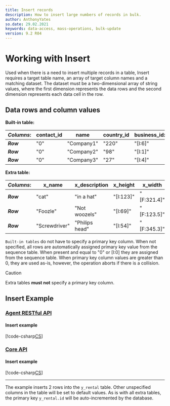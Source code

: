 ```yaml
---
title: Insert records
description: How to insert large numbers of records in bulk.
author: AnthonyYates
so.date: 29.02.2021
keywords: data-access, mass-operations, bulk-update
version: 9.2 R04
---
```


# Working with Insert

Used when there is a need to insert multiple records in a table, Insert requires a target table name, an array of target column names and a matching dataset. The dataset must be a two-dimensional array of string values, where the first dimension represents the data rows and the second dimension represents each data cell in the row.

## Data rows and column values

**Built-in table:**

| *Columns*: | contact_id  | name       | country_id | business_idx | category_idx |
|------------|-------------|------------|------------|--------------|--------------|
| _**Row**_  | "0"         | "Company1" | "220"      | "[I:6]"      | "[I:3]"      |
| _**Row**_  | "0"         | "Company2" | "98"       | "[I:1]"      | "[I:2]"      |
| _**Row**_  | "0"         | "Company3" | "27"       | "[I:4]"      | "[I:1]"      |

**Extra table:**

| *Columns*: | x_name        | x_description  | x_height   | x_width     |
|------------|---------------|----------------|------------|-------------|
| _**Row**_  | "cat"         | "in a hat"     | "[I:123]"  | "[F:321.4]" |
| _**Row**_  | "Foozle"      | "Not woozels"  | "[I:69]"   | "[F:123.5]" |
| _**Row**_  | "Screwdriver" | "Philips head" | "[I:54]"   | "[F:345.3]" |

`Built-in tables` do not have to specify a primary key column. When not specified, all rows are automatically assigned primary key value from the sequence table. When present and equal to "0" or [I:0] they are assigned from the sequence table. When primary key column values are greater than 0, they are used as-is, however, the operation aborts if there is a collision.

> [!CAUTION]
> Extra tables **must not** specify a primary key column.

## Insert Example

### [Agent RESTful API](#tab/insert-1)

#### Insert example

[!code-csharp[CS](../includes/mass-operation-insert.cs)]

### [Core API](#tab/insert-2)

#### Insert example

[!code-csharp[CS](../includes/mass-operation-insert-core.cs)]
***

The example inserts 2 rows into the `y_rental` table. Other unspecified columns in the table will be set to default values. As is with all extra tables, the primary key `y_rental.id`  will be auto-incremented by the database.
